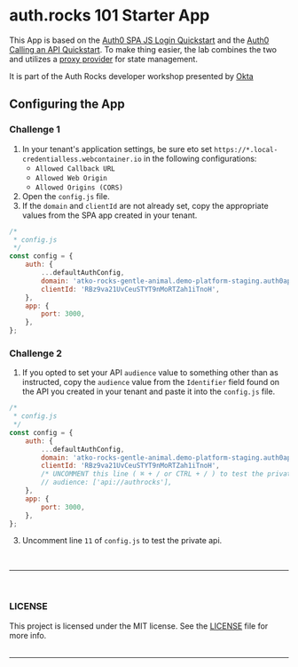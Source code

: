 # auth.rocks 101 Starter App

This App is based on the [Auth0 SPA JS Login Quickstart](https://github.com/auth0-samples/auth0-javascript-samples/tree/master/01-Login) and the [Auth0 Calling an API Quickstart](https://github.com/auth0-samples/auth0-javascript-samples/tree/master/02-Calling-an-API). To make thing easier, the lab combines the two and utilizes a [proxy provider](https://www.javascripttutorial.net/es6/javascript-proxy/) for state management.

It is part of the Auth Rocks developer workshop presented by [Okta](https://okta.com)

<!-- [![Open in StackBlitz](https://developer.stackblitz.com/img/open_in_stackblitz.svg)](https://101.auth.rocks) -->

## Configuring the App

### Challenge 1

1. In your tenant's application settings, be sure eto set `https://*.local-credentialless.webcontainer.io` in the following configurations:
   - `Allowed Callback URL`
   - `Allowed Web Origin`
   - `Allowed Origins (CORS)`
2. Open the `config.js` file.
3. If the `domain` and `clientId` are not already set, copy the appropriate values from the SPA app created in your tenant.

```javascript
/*
 * config.js
 */
const config = {
	auth: {
		...defaultAuthConfig,
		domain: 'atko-rocks-gentle-animal.demo-platform-staging.auth0app.com',
		clientId: 'RBz9va21UvCeuSTYT9nMoRTZah1iTnoH',
	},
	app: {
		port: 3000,
	},
};
```

### Challenge 2

1. If you opted to set your API `audience` value to something other than as instructed, copy the `audience` value from the `Identifier` field found on the API you created in your tenant and paste it into the `config.js` file.

```javascript
/*
 * config.js
 */
const config = {
	auth: {
		...defaultAuthConfig,
		domain: 'atko-rocks-gentle-animal.demo-platform-staging.auth0app.com',
		clientId: 'RBz9va21UvCeuSTYT9nMoRTZah1iTnoH',
		/* UNCOMMENT this line ( ⌘ + / or CTRL + / ) to test the private API */
		// audience: ['api://authrocks'],
	},
	app: {
		port: 3000,
	},
};
```

3. Uncomment line `11` of `config.js` to test the private api.

<br/>

---

<br/>

### LICENSE

This project is licensed under the MIT license. See the [LICENSE](LICENSE.txt) file for more info.
<br/>
<br/>

---
